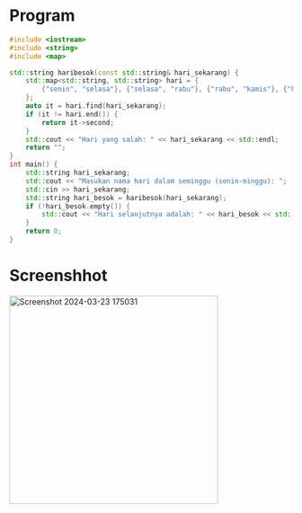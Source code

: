 # Program
```c++
#include <iostream>
#include <string>
#include <map>

std::string haribesok(const std::string& hari_sekarang) {
    std::map<std::string, std::string> hari = {
        {"senin", "selasa"}, {"selasa", "rabu"}, {"rabu", "kamis"}, {"kamis", "jumat"}, {"jumat", "sabtu"}, {"sabtu", "minggu"}, {"minggu", "senin"}
    };
    auto it = hari.find(hari_sekarang);
    if (it != hari.end()) {
        return it->second;
    }
    std::cout << "Hari yang salah: " << hari_sekarang << std::endl;
    return "";
}
int main() {
    std::string hari_sekarang;
    std::cout << "Masukan nama hari dalam seminggu (senin-minggu): ";
    std::cin >> hari_sekarang;
    std::string hari_besok = haribesok(hari_sekarang);
    if (!hari_besok.empty()) {
        std::cout << "Hari selanjutnya adalah: " << hari_besok << std::endl;
    }
    return 0;
}
```
# Screenshhot

<img width="371" alt="Screenshot 2024-03-23 175031" src="https://github.com/alyanrni25/Tugas_1_AB1203/assets/156888432/4e0aa080-8632-492a-b0e6-7a54e098ae0e">


